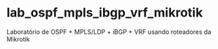 # lab_ospf_mpls_ibgp_vrf_mikrotik
Laboratório de OSPF + MPLS/LDP + iBGP + VRF  usando roteadores da Mikrotik
